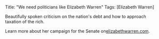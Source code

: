 Title: "We need politicians like Elizabeth Warren"
Tags: [Elizabeth Warren]

Beautifully spoken criticism on the nation's debt and how to approach taxation
of the rich.

Learn more about her campaign for the Senate
on[elizabethwarren.com](http://elizabethwarren.com/).


